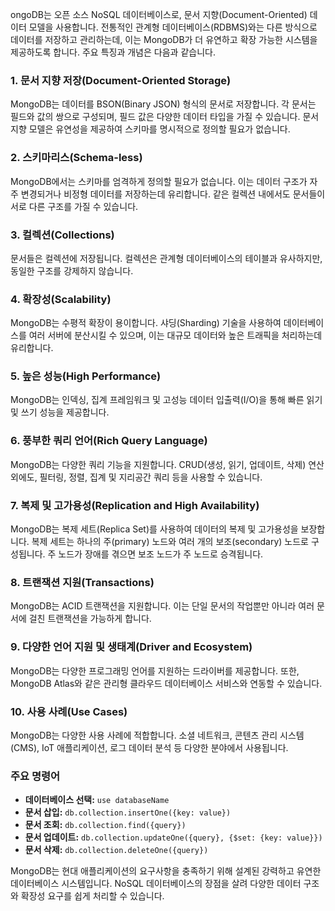 

ongoDB는 오픈 소스 NoSQL 데이터베이스로, 문서 지향(Document-Oriented) 데이터 모델을 사용합니다. 전통적인 관계형 데이터베이스(RDBMS)와는 다른 방식으로 데이터를 저장하고 관리하는데, 이는 MongoDB가 더 유연하고 확장 가능한 시스템을 제공하도록 합니다. 주요 특징과 개념은 다음과 같습니다.

### 1. **문서 지향 저장(Document-Oriented Storage)**

MongoDB는 데이터를 BSON(Binary JSON) 형식의 문서로 저장합니다. 각 문서는 필드와 값의 쌍으로 구성되며, 필드 값은 다양한 데이터 타입을 가질 수 있습니다. 문서 지향 모델은 유연성을 제공하여 스키마를 명시적으로 정의할 필요가 없습니다.

### 2. **스키마리스(Schema-less)**

MongoDB에서는 스키마를 엄격하게 정의할 필요가 없습니다. 이는 데이터 구조가 자주 변경되거나 비정형 데이터를 저장하는데 유리합니다. 같은 컬렉션 내에서도 문서들이 서로 다른 구조를 가질 수 있습니다.

### 3. **컬렉션(Collections)**

문서들은 컬렉션에 저장됩니다. 컬렉션은 관계형 데이터베이스의 테이블과 유사하지만, 동일한 구조를 강제하지 않습니다.

### 4. **확장성(Scalability)**

MongoDB는 수평적 확장이 용이합니다. 샤딩(Sharding) 기술을 사용하여 데이터베이스를 여러 서버에 분산시킬 수 있으며, 이는 대규모 데이터와 높은 트래픽을 처리하는데 유리합니다.

### 5. **높은 성능(High Performance)**

MongoDB는 인덱싱, 집계 프레임워크 및 고성능 데이터 입출력(I/O)을 통해 빠른 읽기 및 쓰기 성능을 제공합니다.

### 6. **풍부한 쿼리 언어(Rich Query Language)**

MongoDB는 다양한 쿼리 기능을 지원합니다. CRUD(생성, 읽기, 업데이트, 삭제) 연산 외에도, 필터링, 정렬, 집계 및 지리공간 쿼리 등을 사용할 수 있습니다.

### 7. **복제 및 고가용성(Replication and High Availability)**

MongoDB는 복제 세트(Replica Set)를 사용하여 데이터의 복제 및 고가용성을 보장합니다. 복제 세트는 하나의 주(primary) 노드와 여러 개의 보조(secondary) 노드로 구성됩니다. 주 노드가 장애를 겪으면 보조 노드가 주 노드로 승격됩니다.

### 8. **트랜잭션 지원(Transactions)**

MongoDB는 ACID 트랜잭션을 지원합니다. 이는 단일 문서의 작업뿐만 아니라 여러 문서에 걸친 트랜잭션을 가능하게 합니다.

### 9. **다양한 언어 지원 및 생태계(Driver and Ecosystem)**

MongoDB는 다양한 프로그래밍 언어를 지원하는 드라이버를 제공합니다. 또한, MongoDB Atlas와 같은 관리형 클라우드 데이터베이스 서비스와 연동할 수 있습니다.

### 10. **사용 사례(Use Cases)**

MongoDB는 다양한 사용 사례에 적합합니다. 소셜 네트워크, 콘텐츠 관리 시스템(CMS), IoT 애플리케이션, 로그 데이터 분석 등 다양한 분야에서 사용됩니다.

### 주요 명령어

- **데이터베이스 선택:** `use databaseName`
- **문서 삽입:** `db.collection.insertOne({key: value})`
- **문서 조회:** `db.collection.find({query})`
- **문서 업데이트:** `db.collection.updateOne({query}, {$set: {key: value}})`
- **문서 삭제:** `db.collection.deleteOne({query})`

MongoDB는 현대 애플리케이션의 요구사항을 충족하기 위해 설계된 강력하고 유연한 데이터베이스 시스템입니다. NoSQL 데이터베이스의 장점을 살려 다양한 데이터 구조와 확장성 요구를 쉽게 처리할 수 있습니다.